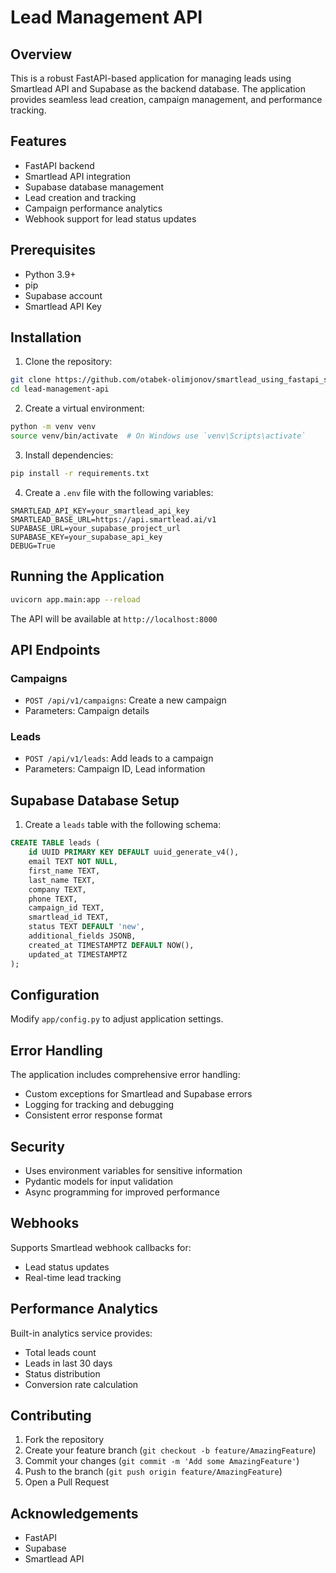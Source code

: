 # Lead Management API

## Overview

This is a robust FastAPI-based application for managing leads using Smartlead API and Supabase as the backend database. The application provides seamless lead creation, campaign management, and performance tracking.

## Features

- FastAPI backend
- Smartlead API integration
- Supabase database management
- Lead creation and tracking
- Campaign performance analytics
- Webhook support for lead status updates

## Prerequisites

- Python 3.9+
- pip
- Supabase account
- Smartlead API Key

## Installation

1. Clone the repository:
```bash
git clone https://github.com/otabek-olimjonov/smartlead_using_fastapi_supabase_smartlead.ai.git
cd lead-management-api
```

2. Create a virtual environment:
```bash
python -m venv venv
source venv/bin/activate  # On Windows use `venv\Scripts\activate`
```

3. Install dependencies:
```bash
pip install -r requirements.txt
```

4. Create a `.env` file with the following variables:
```
SMARTLEAD_API_KEY=your_smartlead_api_key
SMARTLEAD_BASE_URL=https://api.smartlead.ai/v1
SUPABASE_URL=your_supabase_project_url
SUPABASE_KEY=your_supabase_api_key
DEBUG=True
```

## Running the Application

```bash
uvicorn app.main:app --reload
```

The API will be available at `http://localhost:8000`

## API Endpoints

### Campaigns
- `POST /api/v1/campaigns`: Create a new campaign
- Parameters: Campaign details

### Leads
- `POST /api/v1/leads`: Add leads to a campaign
- Parameters: Campaign ID, Lead information

## Supabase Database Setup

1. Create a `leads` table with the following schema:
```sql
CREATE TABLE leads (
    id UUID PRIMARY KEY DEFAULT uuid_generate_v4(),
    email TEXT NOT NULL,
    first_name TEXT,
    last_name TEXT,
    company TEXT,
    phone TEXT,
    campaign_id TEXT,
    smartlead_id TEXT,
    status TEXT DEFAULT 'new',
    additional_fields JSONB,
    created_at TIMESTAMPTZ DEFAULT NOW(),
    updated_at TIMESTAMPTZ
);
```

## Configuration

Modify `app/config.py` to adjust application settings.

## Error Handling

The application includes comprehensive error handling:
- Custom exceptions for Smartlead and Supabase errors
- Logging for tracking and debugging
- Consistent error response format

## Security

- Uses environment variables for sensitive information
- Pydantic models for input validation
- Async programming for improved performance

## Webhooks

Supports Smartlead webhook callbacks for:
- Lead status updates
- Real-time lead tracking

## Performance Analytics

Built-in analytics service provides:
- Total leads count
- Leads in last 30 days
- Status distribution
- Conversion rate calculation

## Contributing

1. Fork the repository
2. Create your feature branch (`git checkout -b feature/AmazingFeature`)
3. Commit your changes (`git commit -m 'Add some AmazingFeature'`)
4. Push to the branch (`git push origin feature/AmazingFeature`)
5. Open a Pull Request

## Acknowledgements

- FastAPI
- Supabase
- Smartlead API